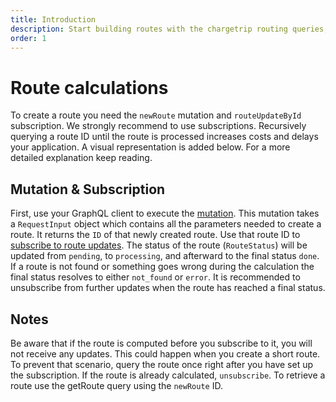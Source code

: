 ```yaml
---
title: Introduction
description: Start building routes with the chargetrip routing queries, mutations and subscriptions.
order: 1
---
```


# Route calculations
To create a route you need the `newRoute` mutation and `routeUpdateById` subscription. We strongly recommend to use subscriptions. Recursively querying a route ID until the route is processed increases costs and delays your application. A visual representation is added below. For a more detailed explanation keep reading.

<c-image alt="Authorization image" src="route-mutation.png" max-width="lg"></c-image>

## Mutation & Subscription
First, use your GraphQL client to execute the [mutation](). This mutation takes a `RequestInput` object which contains all the parameters needed to create a route. It returns the `ID` of that newly created route. Use that route ID to [subscribe to route updates](). The status of the route (`RouteStatus`) will be updated from `pending`, to `processing`, and afterward to the final status `done`. If a route is not found or something goes wrong during the calculation the final status resolves to either `not_found` or `error`. It is recommended to unsubscribe from further updates when the route has reached a final status. 

## Notes
Be aware that if the route is computed before you subscribe to it, you will not receive any updates. This could happen when you create a short route. To prevent that scenario, query the route once right after you have set up the subscription. If the route is already calculated, `unsubscribe`. To retrieve a route use the getRoute query using the `newRoute` ID.

<examples title="Clone an example">
    <!-- Routes -->
    <example 
        href="https://chargetrip.github.io/examples/route/" 
        img="route-example.png" 
        title="Build a route" 
        description="Query and mutate route information and plot it on a map" 
        category="Routes">
    </example>
    <example 
        href="https://chargetrip.github.io/examples/elevation-plot/" 
        img="elevation-example.png" 
        title="Elevation Plot" 
        description="Grab the elevation profile from a route and plot it on a graph" 
        category="Routes">
    </example>
    <example 
        href="https://chargetrip.github.io/examples/alternative-routes/" 
        img="alternative-routes-example.png" 
        title="Alternative routes" 
        description="Query and render alternative routes" 
        category="Routes">
    </example>
</examples>
